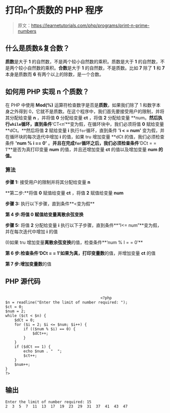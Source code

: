# 打印`n`个质数的 PHP 程序

> 原文：<https://learnetutorials.com/php/programs/print-n-prime-numbers>

## 什么是质数&复合数？

**质数**是大于 **1** 的自然数，不是两个较小自然数的乘积。质数是大于 **1** 的自然数，不是两个较小自然数的乘积。**合数**是大于 **1** 的自然数，不是质数。比如 **7** 除了 **1** 和 **7** 本身是质数而 **6** 有两个以上的除数，是一个合数。

## 如何用 PHP 实现 n 个质数？

在 PHP 中使用 **Mod(%)** 运算符检查数字是否是**质数**，如果我们除了 1 和数字本身之外得到 0，它就不是质数。在这个程序中，我们首先要接受用户的限制，并将其分配给变量 **n** ，并将值 **0** 分配给变量 **ct** ，将值 **2** 分配给变量 **num。**然后执行`while`循环，直到条件**‘CT<n’**变为假，在循环块中，我们必须将值 **0** 赋给变量 **dCt。**然后将值 **2** 赋给变量 **i** 执行`for`循环，直到条件 **'i < = num'** 变为假，并在循环块的每次迭代中增加 **i** 的值，如果 tru 增加变量 **dCt 的值，我们必须检查条件 **'num % i == 0'** 。**并且在完成`for`循环之后，我们必须检查条件**‘DCt = = 1’**是否为真打印变量 **num** 的值，并且还增加变量 **ct** 的值以及增加变量 **num 的值。**

### 算法

**步骤 1:** 接受用户的限制并将其分配给变量 **n**

**第二步:**将值 **0** 赋值给变量 **ct** ，将值 **2** 赋值给变量 **num**

**步骤 3:** 执行以下步骤，直到条件**<变为假**

**第 4 步:**将值 **0** 赋值给变量**离散余弦变换**

**步骤 5:** 将值 **2** 分配给变量 **i** 执行以下子步骤，直到条件**“I<= num”**变为假，并在每次迭代中增加 **i** 的值

(I)如果 tru 增加变量**离散余弦变换**的值，检查条件**‘num % I = = 0’**

**第 6 步:**检查条件**‘DCt = = 1’**如果为真，打印变量**数**的值，并增加变量 **ct** 的值

**第 7 步:**增加变量**数**的值

## PHP 源代码

```

                                          <?php
$n = readline("Enter the limit of number required: ");
$ct = 0;
$num = 2;
while ($ct < $n) {
    $dCt = 0;
    for ($i = 2; $i <= $num; $i++) {
        if (($num % $i) == 0) {
            $dCt++;
        }
    }
    if ($dCt == 1) {
        echo $num . "  ";
        $ct++;
    }
    $num++;
}
?>

```

## 输出

```
Enter the limit of number required: 15
2  3  5  7  11  13  17  19  23  29  31  37  41  43  47
```